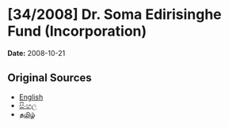 # [34/2008] Dr. Soma Edirisinghe Fund (Incorporation)

**Date:** 2008-10-21

## Original Sources

- [English](https://documents.gov.lk/view/acts/2008/10/34-2008_E.pdf)
- [සිංහල](https://documents.gov.lk/view/acts/2008/10/34-2008_S.pdf)
- [தமிழ்](https://documents.gov.lk/view/acts/2008/10/34-2008_T.pdf)
